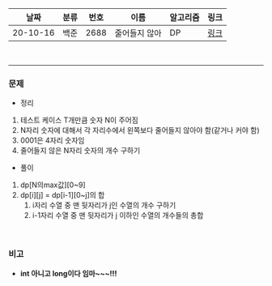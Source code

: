 날짜|분류|번호|이름|알고리즘|링크
-----|-----|-----|-----|-----|----- 
20-10-16|백준|2688|줄어들지 않아|DP|[링크](https://www.acmicpc.net/problem/2688)  

<br/>  

---
  
### 문제
- 정리 
1. 테스트 케이스 T개만큼 숫자 N이 주어짐 
2. N자리 숫자에 대해서 각 자리수에서 왼쪽보다 줄어들지 않아야 함(같거나 커야 함)
3. 0001은 4자리 숫자임 
4. 줄어들지 않은 N자리 숫자의 개수 구하기
  
- 풀이  
1. dp[N의max값][0~9]
2. dp[i][j] = dp[i-1][0~j]의 합 
   1. i자리 수열 중 맨 뒷자리가 j인 수열의 개수 구하기
   2. i-1자리 수열 중 맨 뒷자리가 j 이하인 수열의 개수들의 총합
   
<br/>
  
### 비고
- **int 아니고 long이다 임마~~~!!!**
